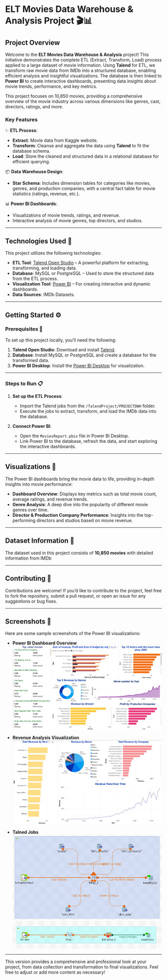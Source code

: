# **ELT Movies Data Warehouse & Analysis Project** 🎬📊

## **Project Overview**

Welcome to the **ELT Movies Data Warehouse & Analysis** project! This initiative demonstrates the complete ETL (Extract, Transform, Load) process applied to a large dataset of movie information. Using **Talend** for ETL, we transform raw movie data from IMDb into a structured database, enabling efficient analysis and insightful visualizations. The database is then linked to **Power BI** to create interactive dashboards, presenting data insights about movie trends, performance, and key metrics.

This project focuses on 10,850 movies, providing a comprehensive overview of the movie industry across various dimensions like genres, cast, directors, ratings, and more.

### **Key Features** 
✨ **ETL Process**:
- **Extract**: Movie data from Kaggle website.
- **Transform**: Cleanse and aggregate the data using **Talend** to fit the database schema.
- **Load**: Store the cleaned and structured data in a relational database for efficient querying.

📦 **Data Warehouse Design**:
- **Star Schema**: Includes dimension tables for categories like movies, genres, and production companies, with a central fact table for movie statistics (ratings, revenue, etc.).

📊 **Power BI Dashboards**:
- Visualizations of movie trends, ratings, and revenue.
- Interactive analysis of movie genres, top directors, and studios.

---

## **Technologies Used** 🚀

This project utilizes the following technologies:

- **ETL Tool**: [Talend Open Studio](https://www.talend.com) – A powerful platform for extracting, transforming, and loading data.
- **Database**: MySQL or PostgreSQL – Used to store the structured data from the ETL process.
- **Visualization Tool**: [Power BI](https://powerbi.microsoft.com/en-us/) – For creating interactive and dynamic dashboards.
- **Data Sources**: IMDb Datasets.

---

## **Getting Started** ⚙️

### **Prerequisites** 🔧
To set up this project locally, you’ll need the following:

1. **Talend Open Studio**: Download and install [Talend](https://www.talend.com).
2. **Database**: Install MySQL or PostgreSQL and create a database for the transformed data.
3. **Power BI Desktop**: Install the [Power BI Desktop](https://powerbi.microsoft.com/en-us/desktop/) for visualization.

---

### **Steps to Run** 📋

1. **Set up the ETL Process**:
   - Import the Talend jobs from the `/TalendProject/PROJECTDWH` folder.
   - Execute the jobs to extract, transform, and load the IMDb data into the database.
   
2. **Connect Power BI**:
   - Open the `MoviesReport.pbix` file in Power BI Desktop.
   - Link Power BI to the database, refresh the data, and start exploring the interactive dashboards.

---

## **Visualizations** 🎨

The Power BI dashboards bring the movie data to life, providing in-depth insights into movie performance:

- **Dashboard Overview**: Displays key metrics such as total movie count, average ratings, and revenue trends.
- **Genre Analysis**: A deep dive into the popularity of different movie genres over time.
- **Director & Production Company Performance**: Insights into the top-performing directors and studios based on movie revenue.

---

## **Dataset Information** 📝

The dataset used in this project consists of **10,850 movies** with detailed information from IMDb

---

## **Contributing** 🤝

Contributions are welcome! If you’d like to contribute to the project, feel free to fork the repository, submit a pull request, or open an issue for any suggestions or bug fixes.

---

## **Screenshots** 📸

Here are some sample screenshots of the Power BI visualizations:

- **Power BI Dashboard Overview**  
  ![Dashboard Overview](screenshots/MainDashboard.png)
  
- **Revenue Analysis Visualization**  
  ![Revenue Insight Overview](screenshots/RevenueInsight.png)

- **Talned Jobs**  
  ![Movie Fact Job](screenshots/MoviesFactJob.png)
  ![Acotr Dimension Job](screenshots/ActorDimensionJob.png)

---

This version provides a comprehensive and professional look at your project, from data collection and transformation to final visualizations. Feel free to adjust or add more content as necessary!
